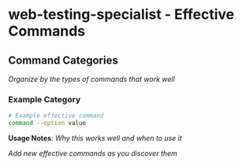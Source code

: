 # web-testing-specialist - Effective Commands

## Command Categories
_Organize by the types of commands that work well_

### Example Category
```bash
# Example effective command
command --option value
```

**Usage Notes**: _Why this works well and when to use it_

_Add new effective commands as you discover them_
